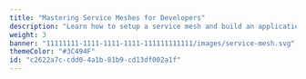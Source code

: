 ```yaml
---
title: "Mastering Service Meshes for Developers"
description: "Learn how to setup a service mesh and build an application"
weight: 3
banner: "11111111-1111-1111-1111-111111111111/images/service-mesh.svg"
themeColor: "#3C494F"
id: "c2622a7c-cdd0-4a1b-81b9-cd13df002a1f"
---
```

